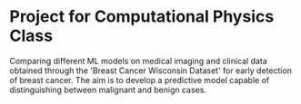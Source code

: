 # Project for Computational Physics Class
Comparing different ML models on medical imaging and clinical data obtained through the 'Breast Cancer Wisconsin Dataset' for early detection of breast cancer. The aim is to develop a predictive model capable of distinguishing between malignant and benign cases.
